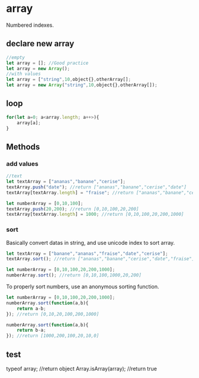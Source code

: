 # array
Numbered indexes.

## declare new array
```javascript
//empty
let array = []; //Good practice
let array = new Array();
//with values
let array = ["string",10,object{},otherArray[];
let array = new Array("string",10,object{},otherArray[]);
```

## loop
```javascript
for(let a=0; a<array.length; a++>){
	array[a];
}
```

## Methods
### add values
```javascript
//text
let textArray = ["ananas","banane","cerise"];
textArray.push("date"); //return ["ananas","banane","cerise","date"]
textArray[textArray.length] = "fraise"; //return ["ananas","banane","cerise","date","fraise"]

let numberArray = [0,10,100];
textArray.push(20,200); //return [0,10,100,20,200]
textArray[textArray.length] = 1000; //return [0,10,100,20,200,1000]
```

### sort
Basically convert datas in string, and use unicode index to sort array.
```javascript
let textArray = ["banane","ananas","fraise","date","cerise"];
textArray.sort(); //return ["ananas","banane","cerise","date","fraise"]

let numberArray = [0,10,100,20,200,1000];
numberArray.sort(); //return [0,10,100,1000,20,200]
```

To properly sort numbers, use an anonymous sorting function.
```javascript
let numberArray = [0,10,100,20,200,1000];
numberArray.sort(function(a,b){
	return a-b;
}); //return [0,10,20,100,200,1000]

numberArray.sort(function(a,b){
	return b-a;
}); //return [1000,200,100,20,10,0]
```

## test
typeof array; //return object
Array.isArray(array); //return true
